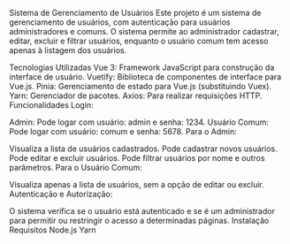Sistema de Gerenciamento de Usuários
Este projeto é um sistema de gerenciamento de usuários, com autenticação para usuários administradores e comuns. O sistema permite ao administrador cadastrar, editar, excluir e filtrar usuários, enquanto o usuário comum tem acesso apenas à listagem dos usuários.

Tecnologias Utilizadas
Vue 3: Framework JavaScript para construção da interface de usuário.
Vuetify: Biblioteca de componentes de interface para Vue.js.
Pinia: Gerenciamento de estado para Vue.js (substituindo Vuex).
Yarn: Gerenciador de pacotes.
Axios: Para realizar requisições HTTP.
Funcionalidades
Login:

Admin: Pode logar com usuário: admin e senha: 1234.
Usuário Comum: Pode logar com usuário: comum e senha: 5678.
Para o Admin:

Visualiza a lista de usuários cadastrados.
Pode cadastrar novos usuários.
Pode editar e excluir usuários.
Pode filtrar usuários por nome e outros parâmetros.
Para o Usuário Comum:

Visualiza apenas a lista de usuários, sem a opção de editar ou excluir.
Autenticação e Autorização:

O sistema verifica se o usuário está autenticado e se é um administrador para permitir ou restringir o acesso a determinadas páginas.
Instalação
Requisitos
Node.js
Yarn
